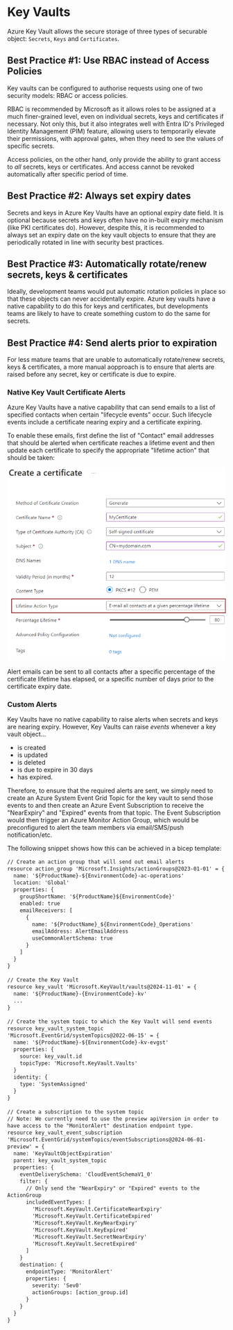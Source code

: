 # Key Vaults
Azure Key Vault allows the secure storage of three types of securable object: `Secrets`, `Keys` and `Certificates`.

## Best Practice #1: Use RBAC instead of Access Policies
Key vaults can be configured to authorise requests using one of two security models: RBAC or access policies.

RBAC is recommended by Microsoft as it allows roles to be assigned at a much finer-grained level, even on individual secrets, keys and certificates if necessary. Not only this, but it also integrates well with Entra ID's Privileged Identity Management (PIM) feature, allowing users to temporarily elevate their permissions, with approval gates, when they need to see the values of specific secrets.

Access policies, on the other hand, only provide the ability to grant access to _all_ secrets, keys or certificates. And access cannot be revoked automatically after specific period of time.

## Best Practice #2: Always set expiry dates
Secrets and keys in Azure Key Vaults have an optional expiry date field. It is optional because secrets and keys often have no in-built expiry mechanism (like PKI certificates do). However, despite this, it is recommended to always set an expiry date on the key vault objects to ensure that they are periodically rotated in line with security best practices.

## Best Practice #3: Automatically rotate/renew secrets, keys & certificates
Ideally, development teams would put automatic rotation policies in place so that these objects can never accidentally expire. Azure key vaults have a native capability to do this for keys and certificates, but developments teams are likely to have to create something custom to do the same for secrets.

## Best Practice #4: Send alerts prior to expiration
For less mature teams that are unable to automatically rotate/renew secrets, keys & certificates, a more manual aopproach is to ensure that alerts are raised before any secret, key or certificate is due to expire.

### Native Key Vault Certificate Alerts
Azure Key Vaults have a native capability that can send emails to a list of specified contacts when certain "lifecycle events" occur. Such lifecycle events include a certificate nearing expiry and a certificate expiring.

To enable these emails, first define the list of "Contact" email addresses that should be alerted when certificate reaches a lifetime event and then update each certificate to specify the appropriate "lifetime action" that should be taken:

![Screenshot of Key Vault Lifetime Action Policy](./images/key-vault-lifetime-action-screenshot.png)

Alert emails can be sent to all contacts after a specific percentage of the certificate lifetime has elapsed, or a specific number of days prior to the certificate expiry date.

### Custom Alerts
Key Vaults have no native capability to raise alerts when secrets and keys are nearing expiry. However, Key Vaults can raise _events_ whenever a key vault object...
- is created
- is updated
- is deleted
- is due to expire in 30 days
- has expired.

Therefore, to ensure that the required alerts are sent, we simply need to create an Azure System Event Grid Topic for the key vault to send those events to and then create an Azure Event Subscription to receive the "NearExpiry" and "Expired" events from that topic. The Event Subscription would then trigger an Azure Monitor Action Group, which would be preconfigured to alert the team members via email/SMS/push notification/etc.

The following snippet shows how this can be achieved in a bicep template:

```bicep
// Create an action group that will send out email alerts
resource action_group 'Microsoft.Insights/actionGroups@2023-01-01' = {
  name: '${ProductName}-${EnvironmentCode}-ac-operations'
  location: 'Global'
  properties: {
    groupShortName: '${ProductName}${EnvironmentCode}'
    enabled: true
    emailReceivers: [
      {
        name: '${ProductName}_${EnvironmentCode}_Operations'
        emailAddress: AlertEmailAddress
        useCommonAlertSchema: true
      }
    ]
  }
}

// Create the Key Vault
resource key_vault 'Microsoft.KeyVault/vaults@2024-11-01' = {
  name: '${ProductName}-{EnvironmentCode}-kv'
  ...
}

// Create the system topic to which the Key Vault will send events
resource key_vault_system_topic 'Microsoft.EventGrid/systemTopics@2022-06-15' = {
  name: '${ProductName}-${EnvironmentCode}-kv-evgst'
  properties: {
    source: key_vault.id
    topicType: 'Microsoft.KeyVault.Vaults'
  }
  identity: {
    type: 'SystemAssigned'
  }
}

// Create a subscription to the system topic
// Note: We currently need to use the preview apiVersion in order to have access to the "MonitorAlert" destination endpoint type.
resource key_vault_event_subscription 'Microsoft.EventGrid/systemTopics/eventSubscriptions@2024-06-01-preview' = {
  name: 'KeyVaultObjectExpiration'
  parent: key_vault_system_topic
  properties: {
    eventDeliverySchema: 'CloudEventSchemaV1_0'
    filter: {
      // Only send the "NearExpiry" or "Expired" events to the ActionGroup
      includedEventTypes: [
        'Microsoft.KeyVault.CertificateNearExpiry'
        'Microsoft.KeyVault.CertificateExpired'
        'Microsoft.KeyVault.KeyNearExpiry'
        'Microsoft.KeyVault.KeyExpired'
        'Microsoft.KeyVault.SecretNearExpiry'
        'Microsoft.KeyVault.SecretExpired'
      ]
    }
    destination: {
      endpointType: 'MonitorAlert'
      properties: {
        severity: 'Sev0'
        actionGroups: [action_group.id]
      }
    }
  }
}
```
